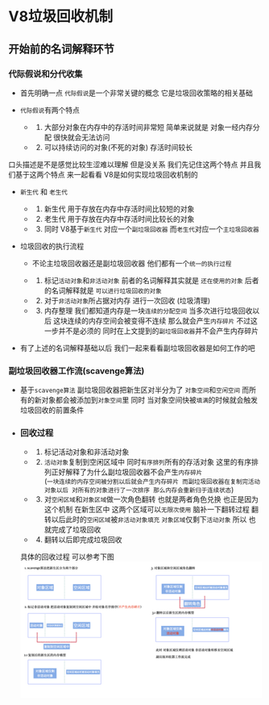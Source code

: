 
# V8垃圾回收机制
<!--
 * @Descripttion: 注释
 * @Author: 朱海华
 * @Date: 2020-05-14 08:39:00
 * @LastEditTime: 2020-05-15 08:15:15
 -->
## 开始前的名词解释环节

  ### 代际假说和分代收集
  
  * 首先明确一点 ```代际假说```是一个非常关键的概念 它是垃圾回收策略的相关基础
  
  * ```代际假说```有两个特点
    * 1. 大部分对象在内存中的存活时间非常短 简单来说就是 对象一经内存分配 很快就会无法访问
    
    * 2. 可以持续访问的对象(不死的对象) 存活时间较长

  口头描述是不是感觉比较生涩难以理解 但是没关系 我们先记住这两个特点 并且我们基于这两个特点 来一起看看 V8是如何实现垃圾回收机制的
  
  * ```新生代``` 和 ```老生代```
  
    * 1. 新生代 用于存放在内存中存活时间比较短的对象

    * 2. 老生代 用于存放在内存中存活时间比较长的对象

    * 3. 同时 V8基于```新生代``` 对应一个```副垃圾回收器``` 而```老生代```对应一个```主垃圾回收器```
  
  * 垃圾回收的执行流程
    * 不论主垃圾回收器还是副垃圾回收器 他们都有一个```统一的执行过程```

    * 1. 标记```活动对象```和```非活动对象```  前者的名词解释其实就是 ```还在使用的对象``` 后者的名词解释就是 ```可以进行垃圾回收的对象```

    * 2. 对于```非活动对象```所占据对内存 进行一次回收 (垃圾清理)

    * 3. 内存整理 我们都知道内存是一块```连续的分配空间``` 当多次进行垃圾回收以后 这块连续的内存空间会被变得不连续 那么就会产生```内存碎片``` 不过这一步并不是必须的 同时在上文提到的```副垃圾回收器```并不会产生内存碎片

  * 有了上述的名词解释基础以后 我们一起来看看副垃圾回收器是如何工作的吧

  ### 副垃圾回收器工作流(scavenge算法)
  
  * 基于```scavenge算法``` 副垃圾回收器把新生区对半分为了 ```对象空间```和```空闲空间``` 而所有的新对象都会被添加到```对象空间```里 同时 当对象空间快被```填满```的时候就会触发垃圾回收的前置条件

  * ### 回收过程
  
    * 1. 标记活动对象和非活动对象

    * 2. ```活动对象```复制到空闲区域中 同时```有序排列```所有的存活对象 这里的有序排列正好解释了为什么副垃圾回收器不会产生```内存碎片```  
    (```一块连续的内存空间被分割以后就会产生内存碎片 而副垃圾回收器在复制完活动对象以后 对所有的对象进行了一次排序 那么内存会重新归于连续状态```)

    * 3. 对```空闲区域```和```对象区域```做一次角色翻转 也就是两者角色兑换 也正是因为这个机制 在新生区中 这两个区域可以```无限次使用``` 脑补一下翻转过程 翻转以后此时的```空闲区域```被```非活动对象填充``` ```对象区域```仅剩下```活动对象``` 所以 也就完成了垃圾回收

    * 4. 翻转以后即完成垃圾回收

    具体的回收过程 可以参考下图
    ![副垃圾器回收流程](./img/scavenge.jpeg)
